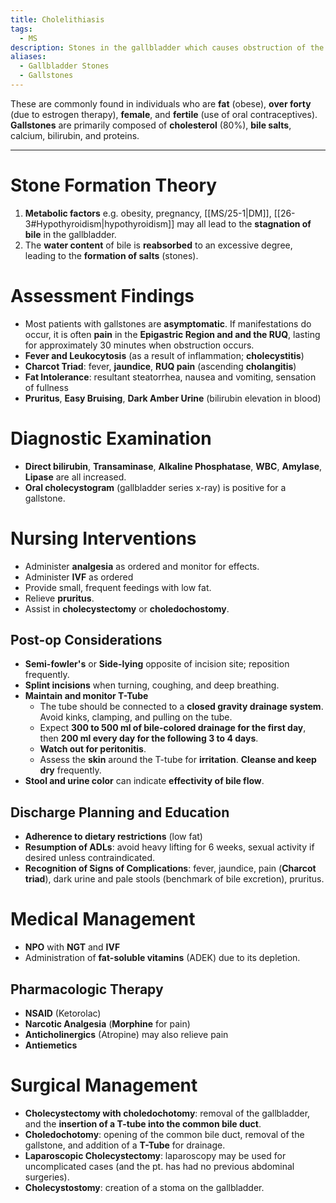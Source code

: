 ```yaml
---
title: Cholelithiasis
tags:
  - MS
description: Stones in the gallbladder which causes obstruction of the common bile duct, which leads to pain, inflammation (cholecystitis) and lack of bile in the GIT, with an inverse elevation of bile in circulation.
aliases:
  - Gallbladder Stones
  - Gallstones
---
```

These are commonly found in individuals who are **fat** (obese), **over forty** (due to estrogen therapy), **female**, and **fertile** (use of oral contraceptives). **Gallstones** are primarily composed of **cholesterol** (80%), **bile salts**, calcium, bilirubin, and proteins.
___
# Stone Formation Theory
1. **Metabolic factors** e.g. obesity, pregnancy, [[MS/25-1|DM]], [[26-3#Hypothyroidism|hypothyroidism]] may all lead to the **stagnation of bile** in the gallbladder.
2. The **water content** of bile is **reabsorbed** to an excessive degree, leading to the **formation of salts** (stones).
# Assessment Findings
- Most patients with gallstones are **asymptomatic**. If manifestations do occur, it is often **pain** in the **Epigastric Region and and the RUQ**, lasting for approximately 30 minutes when obstruction occurs.
- **Fever and Leukocytosis** (as a result of inflammation; **cholecystitis**)
- **Charcot Triad**: fever, **jaundice**, **RUQ pain** (ascending **cholangitis**)
- **Fat Intolerance**: resultant steatorrhea, nausea and vomiting, sensation of fullness
- **Pruritus**, **Easy Bruising**, **Dark Amber Urine** (bilirubin elevation in blood)
# Diagnostic Examination
- **Direct bilirubin**, **Transaminase**, **Alkaline Phosphatase**, **WBC**, **Amylase**, **Lipase** are all increased.
- **Oral cholecystogram** (gallbladder series x-ray) is positive for a gallstone.
# Nursing Interventions
- Administer **analgesia** as ordered and monitor for effects.
- Administer **IVF** as ordered
- Provide small, frequent feedings with low fat.
- Relieve **pruritus**.
- Assist in **cholecystectomy** or **choledochostomy**.
## Post-op Considerations
- **Semi-fowler's** or **Side-lying** opposite of incision site; reposition frequently.
- **Splint incisions** when turning, coughing, and deep breathing.
- **Maintain and monitor T-Tube**
	- The tube should be connected to a **closed gravity drainage system**. Avoid kinks, clamping, and pulling on the tube.
	- Expect **300 to 500 ml of bile-colored drainage for the first day**, then **200 ml every day for the following 3 to 4 days**.
	- **Watch out for peritonitis**.
	- Assess the **skin** around the T-tube for **irritation**. **Cleanse and keep dry** frequently.
- **Stool and urine color** can indicate **effectivity of bile flow**.
## Discharge Planning and Education
- **Adherence to dietary restrictions** (low fat)
- **Resumption of ADLs**: avoid heavy lifting for 6 weeks, sexual activity if desired unless contraindicated.
- **Recognition of Signs of Complications**: fever, jaundice, pain (**Charcot triad**), dark urine and pale stools (benchmark of bile excretion), pruritus.
# Medical Management
- **NPO** with **NGT** and **IVF**
- Administration of **fat-soluble vitamins** (ADEK) due to its depletion.
## Pharmacologic Therapy
- **NSAID** (Ketorolac)
- **Narcotic Analgesia** (**Morphine** for pain)
- **Anticholinergics** (Atropine) may also relieve pain
- **Antiemetics**
# Surgical Management
- **Cholecystectomy with choledochotomy**: removal of the gallbladder, and the **insertion of a T-tube into the common bile duct**.
- **Choledochotomy**: opening of the common bile duct, removal of the gallstone, and addition of a **T-Tube** for drainage.
- **Laparoscopic Cholecystectomy**: laparoscopy may be used for uncomplicated cases (and the pt. has had no previous abdominal surgeries).
- **Cholecystostomy**: creation of a stoma on the gallbladder.